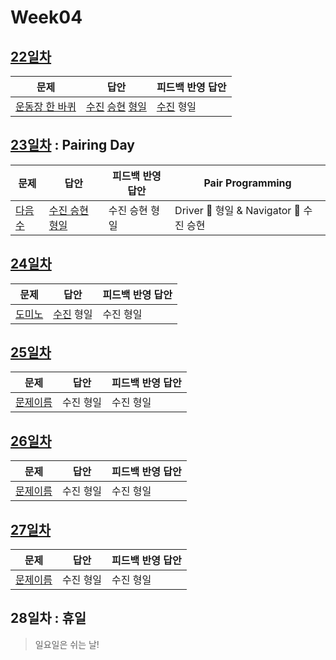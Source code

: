 # Week04

## [22일차](Day22)

| 문제                                                    | 답안                                                                                   | 피드백 반영 답안 |
| ------------------------------------------------------- | -------------------------------------------------------------------------------------- | ---------------- |
| [운동장 한 바퀴](https://www.acmicpc.net/problem/16486) | [수진](Day22/bj16486_ksj.js) [승현](Day22/bj16486_lsh.js) [형일](Day22/bj16486_jhi.js) | [수진](Day22/bj16486_ksj_fb.js) 형일   |

## [23일차](Day23) : Pairing Day

| 문제                                           | 답안                                          | 피드백 반영 답안 | Pair Programming                        |
| ---------------------------------------------- | --------------------------------------------- | ---------------- | --------------------------------------- |
| [다음수](https://www.acmicpc.net/problem/4880) | [수진 승현 형일](Day23/bj4880_jhi_ksj_lsh.js) | 수진 승현 형일   | Driver 🚗 형일 & Navigator 🧭 수진 승현 |

## [24일차](Day24)

| 문제                                           | 답안           | 피드백 반영 답안 |
| ---------------------------------------------- | -------------- | ---------------- |
| [도미노](https://www.acmicpc.net/problem/2921) | [수진](bj2921_ksj.js) 형일 | 수진 형일   |

## [25일차](Day25)

| 문제                 | 답안           | 피드백 반영 답안 |
| -------------------- | -------------- | ---------------- |
| [문제이름](문제링크) | 수진 형일 | 수진 형일   |

## [26일차](Day26)

| 문제                 | 답안           | 피드백 반영 답안 |
| -------------------- | -------------- | ---------------- |
| [문제이름](문제링크) | 수진 형일 | 수진 형일   |

## [27일차](Day27)

| 문제                 | 답안           | 피드백 반영 답안 |
| -------------------- | -------------- | ---------------- |
| [문제이름](문제링크) | 수진 형일 | 수진 형일   |

## 28일차 : 휴일

> 일요일은 쉬는 날!
